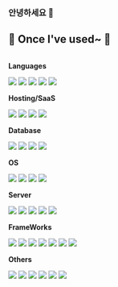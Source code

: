### 안녕하세요 👋

## 🔨 Once I've used~ 🔨
<div style="display:flex; flex-direction:column; align-items:flex-start;">
    <!-- Languages -->
    <p><strong>Languages</strong></p>
    <div>
        <img src="https://img.shields.io/badge/python-3670A0?style=for-the-badge&logo=python&logoColor=ffdd54">
        <img src="https://img.shields.io/badge/java-%23ED8B00.svg?style=for-the-badge&logo=openjdk&logoColor=white"> 
        <img src="https://img.shields.io/badge/javascript-%23323330.svg?style=for-the-badge&logo=javascript&logoColor=%23F7DF1E"> 
        <img src="https://img.shields.io/badge/swift-F54A2A?style=for-the-badge&logo=swift&logoColor=white">
        <img src="https://img.shields.io/badge/html5-%23E34F26.svg?style=for-the-badge&logo=html5&logoColor=white">
    </div>
    <!-- Hosting/SaaS -->
    <p><strong>Hosting/SaaS</strong></p>
    <div>
        <img src="https://img.shields.io/badge/AWS-%23FF9900.svg?style=for-the-badge&logo=amazon-aws&logoColor=white">
        <img src="https://img.shields.io/badge/GoogleCloud-%234285F4.svg?style=for-the-badge&logo=google-cloud&logoColor=white">
        <img src="https://img.shields.io/badge/datadog-%23632CA6.svg?style=for-the-badge&logo=datadog&logoColor=white">
        <img src="https://img.shields.io/badge/firebase-%23039BE5.svg?style=for-the-badge&logo=firebase">
    </div>
    <!-- Database  -->
    <p><strong>Database</strong></p>
    <div>
        <img src="https://img.shields.io/badge/Amazon%20DynamoDB-4053D6?style=for-the-badge&logo=Amazon%20DynamoDB&logoColor=white"> 
        <img src="https://img.shields.io/badge/mysql-%2300f.svg?style=for-the-badge&logo=mysql&logoColor=white"> 
        <img src="https://img.shields.io/badge/postgres-%23316192.svg?style=for-the-badge&logo=postgresql&logoColor=white">
        <img src="https://img.shields.io/badge/redis-%23DD0031.svg?style=for-the-badge&logo=redis&logoColor=white">
    </div>
    <!-- OS -->
    <p><strong>OS</strong></p>
    <div>
        <img src="https://img.shields.io/badge/Linux-FCC624?style=for-the-badge&logo=linux&logoColor=black">
        <img src="https://img.shields.io/badge/cent%20os-002260?style=for-the-badge&logo=centos&logoColor=F0F0F0"> 
        <img src="https://img.shields.io/badge/Kali-268BEE?style=for-the-badge&logo=kalilinux&logoColor=white">
        <img src="https://img.shields.io/badge/Windows-0078D6?style=for-the-badge&logo=windows&logoColor=white"> 
    </div>
    <!-- Server -->
    <p><strong>Server</strong></p>
    <div>
        <img src="https://img.shields.io/badge/apache-%23D42029.svg?style=for-the-badge&logo=apache&logoColor=white">
        <img src="https://img.shields.io/badge/Apache%20Airflow-017CEE?style=for-the-badge&logo=Apache%20Airflow&logoColor=white"> 
        <img src="https://img.shields.io/badge/apache%20tomcat-%23F8DC75.svg?style=for-the-badge&logo=apache-tomcat&logoColor=black">
        <img src="https://img.shields.io/badge/nginx-%23009639.svg?style=for-the-badge&logo=nginx&logoColor=white">
        <img src="https://img.shields.io/badge/jenkins-%232C5263.svg?style=for-the-badge&logo=jenkins&logoColor=white">
    </div>
    <!-- Frontend -->
    <p><strong>FrameWorks</strong></p>
    <div>
        <img src="https://img.shields.io/badge/Apache%20Spark-FDEE21?style=flat-square&logo=apachespark&logoColor=black"> 
        <img src="https://img.shields.io/badge/Apache%20Kafka-000?style=for-the-badge&logo=apachekafka"> 
        <img src="https://img.shields.io/badge/bulma-00D0B1?style=for-the-badge&logo=bulma&logoColor=white"> 
        <img src="https://img.shields.io/badge/django-%23092E20.svg?style=for-the-badge&logo=django&logoColor=white">
        <img src="https://img.shields.io/badge/FastAPI-005571?style=for-the-badge&logo=fastapi">
        <img src="https://img.shields.io/badge/spring-%236DB33F.svg?style=for-the-badge&logo=spring&logoColor=white">
        <img src="https://img.shields.io/badge/node.js-6DA55F?style=for-the-badge&logo=node.js&logoColor=white">
        <img src="">
    </div>
    <!-- Others -->
    <p><strong>Others</strong></p>
    <div>
        <img src="https://img.shields.io/badge/cisco-%23049fd9.svg?style=for-the-badge&logo=cisco&logoColor=black">
        <img src="https://img.shields.io/badge/docker-%230db7ed.svg?style=for-the-badge&logo=docker&logoColor=white">
        <img src="https://img.shields.io/badge/Gradle-02303A.svg?style=for-the-badge&logo=Gradle&logoColor=white"> 
        <img src="https://img.shields.io/badge/-Swagger-%23Clojure?style=for-the-badge&logo=swagger&logoColor=white">
        <img src="https://img.shields.io/badge/Postman-FF6C37?style=for-the-badge&logo=postman&logoColor=white">
        <img src="https://img.shields.io/badge/Gradle-02303A.svg?style=for-the-badge&logo=Gradle&logoColor=white">
</div><br>
</div>
